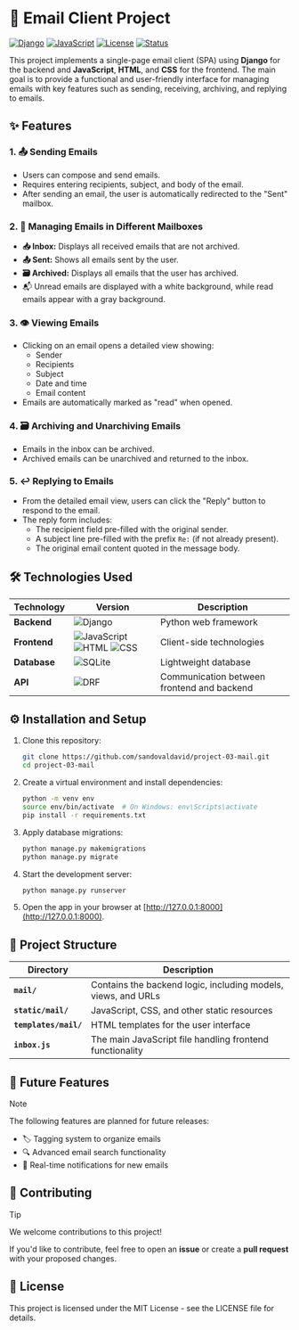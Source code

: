 # 📧 Email Client Project

[![Django](https://img.shields.io/badge/Django-5.1.2-green.svg)](https://www.djangoproject.com/)
[![JavaScript](https://img.shields.io/badge/JavaScript-ES6-yellow.svg)](https://developer.mozilla.org/en-US/docs/Web/JavaScript)
[![License](https://img.shields.io/badge/License-MIT-blue.svg)](https://opensource.org/licenses/MIT)
[![Status](https://img.shields.io/badge/Status-Active-success.svg)](https://github.com/sandovaldavid/project-03-mail)

This project implements a single-page email client (SPA) using **Django** for the backend and **JavaScript**, **HTML**, and **CSS** for the frontend. The main goal is to provide a functional and user-friendly interface for managing emails with key features such as sending, receiving, archiving, and replying to emails.

## ✨ Features

### 1. 📤 Sending Emails

-   Users can compose and send emails.
-   Requires entering recipients, subject, and body of the email.
-   After sending an email, the user is automatically redirected to the "Sent" mailbox.

### 2. 📂 Managing Emails in Different Mailboxes

-   **📥 Inbox:** Displays all received emails that are not archived.
-   **📤 Sent:** Shows all emails sent by the user.
-   **🗃️ Archived:** Displays all emails that the user has archived.
-   📬 Unread emails are displayed with a white background, while read emails appear with a gray background.

### 3. 👁️ Viewing Emails

-   Clicking on an email opens a detailed view showing:
    -   Sender
    -   Recipients
    -   Subject
    -   Date and time
    -   Email content
-   Emails are automatically marked as "read" when opened.

### 4. 🗃️ Archiving and Unarchiving Emails

-   Emails in the inbox can be archived.
-   Archived emails can be unarchived and returned to the inbox.

### 5. ↩️ Replying to Emails

-   From the detailed email view, users can click the "Reply" button to respond to the email.
-   The reply form includes:
    -   The recipient field pre-filled with the original sender.
    -   A subject line pre-filled with the prefix `Re:` (if not already present).
    -   The original email content quoted in the message body.

## 🛠️ Technologies Used

| Technology   | Version                                                                                                                                                                           | Description                                |
| ------------ | --------------------------------------------------------------------------------------------------------------------------------------------------------------------------------- | ------------------------------------------ |
| **Backend**  | ![Django](https://img.shields.io/badge/Django-5.1.2-green.svg)                                                                                                                    | Python web framework                       |
| **Frontend** | ![JavaScript](https://img.shields.io/badge/JavaScript-ES6-yellow.svg) ![HTML](https://img.shields.io/badge/HTML-5-orange.svg) ![CSS](https://img.shields.io/badge/CSS-3-blue.svg) | Client-side technologies                   |
| **Database** | ![SQLite](https://img.shields.io/badge/SQLite-3-blue.svg)                                                                                                                         | Lightweight database                       |
| **API**      | ![DRF](https://img.shields.io/badge/DjangoRESTFramework-Latest-red.svg)                                                                                                           | Communication between frontend and backend |

## ⚙️ Installation and Setup

1. Clone this repository:

    ```bash
    git clone https://github.com/sandovaldavid/project-03-mail.git
    cd project-03-mail
    ```

2. Create a virtual environment and install dependencies:

    ```bash
    python -m venv env
    source env/bin/activate  # On Windows: env\Scripts\activate
    pip install -r requirements.txt
    ```

3. Apply database migrations:

    ```bash
    python manage.py makemigrations
    python manage.py migrate
    ```

4. Start the development server:

    ```bash
    python manage.py runserver
    ```

5. Open the app in your browser at [http://127.0.0.1:8000](http://127.0.0.1:8000).

## 📁 Project Structure

| Directory             | Description                                                   |
| --------------------- | ------------------------------------------------------------- |
| **`mail/`**           | Contains the backend logic, including models, views, and URLs |
| **`static/mail/`**    | JavaScript, CSS, and other static resources                   |
| **`templates/mail/`** | HTML templates for the user interface                         |
| **`inbox.js`**        | The main JavaScript file handling frontend functionality      |

## 🚀 Future Features

> [!NOTE]
> The following features are planned for future releases:

-   🏷️ Tagging system to organize emails
-   🔍 Advanced email search functionality
-   🔔 Real-time notifications for new emails

## 🤝 Contributing

> [!TIP]
> We welcome contributions to this project!

If you'd like to contribute, feel free to open an **issue** or create a **pull request** with your proposed changes.

## 📄 License

This project is licensed under the MIT License - see the LICENSE file for details.

